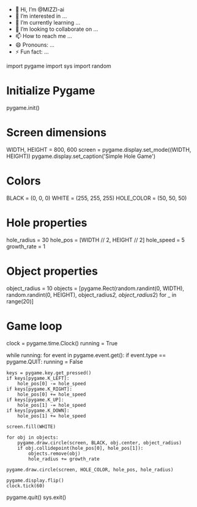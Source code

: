 - 👋 Hi, I’m @MIZZI-ai
- 👀 I’m interested in ...
- 🌱 I’m currently learning ...
- 💞️ I’m looking to collaborate on ...
- 📫 How to reach me ...
- 😄 Pronouns: ...
- ⚡ Fun fact: ...

<!---
MIZZI-ai/MIZZI-ai is a ✨ special ✨ repository because its `README.md` (this file) appears on your GitHub profile.
You can click the Preview link to take a look at your changes.
--->
import pygame
import sys
import random

# Initialize Pygame
pygame.init()

# Screen dimensions
WIDTH, HEIGHT = 800, 600
screen = pygame.display.set_mode((WIDTH, HEIGHT))
pygame.display.set_caption('Simple Hole Game')

# Colors
BLACK = (0, 0, 0)
WHITE = (255, 255, 255)
HOLE_COLOR = (50, 50, 50)

# Hole properties
hole_radius = 30
hole_pos = [WIDTH // 2, HEIGHT // 2]
hole_speed = 5
growth_rate = 1

# Object properties
object_radius = 10
objects = [pygame.Rect(random.randint(0, WIDTH), random.randint(0, HEIGHT), object_radius*2, object_radius*2) for _ in range(20)]

# Game loop
clock = pygame.time.Clock()
running = True

while running:
    for event in pygame.event.get():
        if event.type == pygame.QUIT:
            running = False

    keys = pygame.key.get_pressed()
    if keys[pygame.K_LEFT]:
        hole_pos[0] -= hole_speed
    if keys[pygame.K_RIGHT]:
        hole_pos[0] += hole_speed
    if keys[pygame.K_UP]:
        hole_pos[1] -= hole_speed
    if keys[pygame.K_DOWN]:
        hole_pos[1] += hole_speed

    screen.fill(WHITE)
    
    for obj in objects:
        pygame.draw.circle(screen, BLACK, obj.center, object_radius)
        if obj.collidepoint(hole_pos[0], hole_pos[1]):
            objects.remove(obj)
            hole_radius += growth_rate

    pygame.draw.circle(screen, HOLE_COLOR, hole_pos, hole_radius)
    
    pygame.display.flip()
    clock.tick(60)

pygame.quit()
sys.exit()
